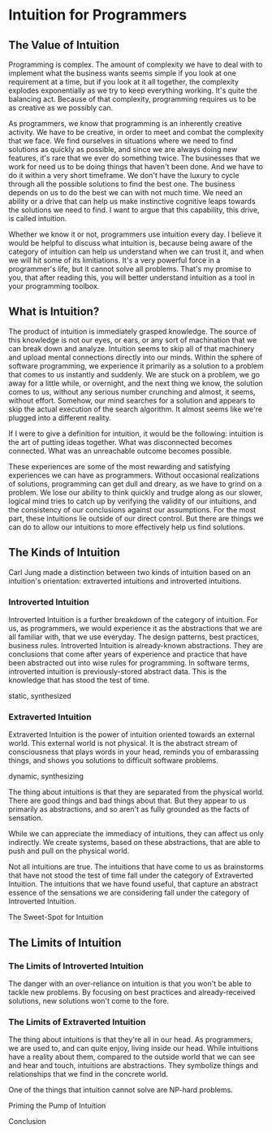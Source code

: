 # Intuition for Programmers

## The Value of Intuition

Programming is complex. The amount of complexity we have to deal with to implement what the business wants seems simple if you look at one requirement at a time, but if you look at it all together, the complexity explodes exponentially as we try to keep everything working. It's quite the balancing act. Because of that complexity, programming requires us to be as creative as we possibly can. 

As programmers, we know that programming is an inherently creative activity. We have to be creative, in order to meet and combat the complexity that we face. We find ourselves in situations where we need to find solutions as quickly as possible, and since we are always doing new features, it's rare that we ever do something twice. The businesses that we work for need us to be doing things that haven't been done. And we have to do it within a very short timeframe. We don't have the luxury to cycle through all the possible solutions to find the best one. The business depends on us to do the best we can with not much time. We need an ability or a drive that can help us make instinctive cognitive leaps towards the solutions we need to find. I want to argue that this capability, this drive, is called intuition. 

Whether we know it or not, programmers use intuition every day. I believe it would be helpful to discuss what intuition is, because being aware of the category of intuition can help us understand when we can trust it, and when we will hit some of its limitiations. It's a very powerful force in a programmer's life, but it cannot solve all problems. That's my promise to you, that after reading this, you will better understand intuition as a tool in your programming toolbox.

## What is Intuition?

The product of intuition is immediately grasped knowledge. The source of this knowledge is not our eyes, or ears, or any sort of machination that we can break down and analyze. Intuition seems to skip all of that machinery and upload mental connections directly into our minds. Within the sphere of software programming, we experience it primarily as a solution to a problem that comes to us instantly and suddenly. We are stuck on a problem, we go away for a little while, or overnight, and the next thing we know, the solution comes to us, without any serious number crunching and almost, it seems, without effort. Somehow, our mind searches for a solution and appears to skip the actual execution of the search algorithm. It almost seems like we're plugged into a different reality. 

If I were to give a definition for intuition, it would be the following: intuition is the art of putting ideas together. What was disconnected becomes connected. What was an unreachable outcome becomes possible.

These experiences are some of the most rewarding and satisfying experiences we can have as programmers. Without occasional realizations of solutions, programming can get dull and dreary, as we have to grind on a problem. We lose our ability to think quickly and trudge along as our slower, logical mind tries to catch up by verifying the validity of our intuitions, and the consistency of our conclusions against our assumptions. For the most part, these intuitions lie outside of our direct control. But there are things we can do to allow our intuitions to more effectively help us find solutions.

## The Kinds of Intuition

Carl Jung made a distinction between two kinds of intuition based on an intuition's orientation: extraverted intuitions and introverted intuitions.

### Introverted Intuition

Introverted Intuition is a further breakdown of the category of intuition. For us, as programmers, we would experience it as the abstractions that we are all familiar with, that we use everyday. The design patterns, best practices, business rules. Introverted Intuition is already-known abstractions. They are conclusions that come after years of experience and practice that have been abstracted out into wise rules for programming. In software terms, introverted intuition is previously-stored abstract data. This is the knowledge that has stood the test of time.

static, synthesized

### Extraverted Intuition

Extraverted Intuition is the power of intuition oriented towards an external world. This external world is not physical. It is the abstract stream of consciousness that plays words in your head, reminds you of embarassing things, and shows you solutions to difficult software problems.

dynamic, synthesizing


The thing about intuitions is that they are separated from the physical world. There are good things and bad things about that. But they appear to us primarily as abstractions, and so aren't as fully grounded as the facts of sensation.

While we can appreciate the immediacy of intuitions, they can affect us only indirectly. We create systems, based on these abstractions, that are able to push and pull on the physical world.




Not all intuitions are true. The intuitions that have come to us as brainstorms that have not stood the test of time fall under the category of Extraverted Intuition. The intuitions that we have found useful, that capture an abstract essence of the sensations we are considering fall under the category of Introverted Intuition.

The Sweet-Spot for Intuition



## The Limits of Intuition


### The Limits of Introverted Intuition

The danger with an over-reliance on intuition is that you won't be able to tackle new problems. By focusing on best practices and already-received solutions, new solutions won't come to the fore.

### The Limits of Extraverted Intuition

The thing about intuitions is that they're all in our head. As programmers, we are used to, and can quite enjoy, living inside our head. While intuitions have a reality about them, compared to the outside world that we can see and hear and touch, intuitions are abstractions. They symbolize things and relationships that we find in the concrete world.

One of the things that intuition cannot solve are NP-hard problems. 

Priming the Pump of Intuition


Conclusion


